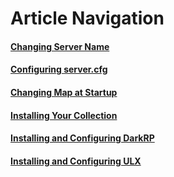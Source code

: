 <script setup>
import GmodLogo from '/components/GmodLogo.vue';
</script>

# Article Navigation

#### <GmodLogo>[Changing Server Name](/games/gmod/server-name)</GmodLogo>

#### <GmodLogo>[Configuring server.cfg](/games/gmod/server-cfg)</GmodLogo>

#### <GmodLogo>[Changing Map at Startup](/games/gmod/map)</GmodLogo>

#### <GmodLogo>[Installing Your Collection](/games/gmod/workshop)</GmodLogo>

#### <GmodLogo>[Installing and Configuring DarkRP](/games/gmod/darkrp)</GmodLogo>

#### <GmodLogo>[Installing and Configuring ULX](/games/gmod/ulx)</GmodLogo>
